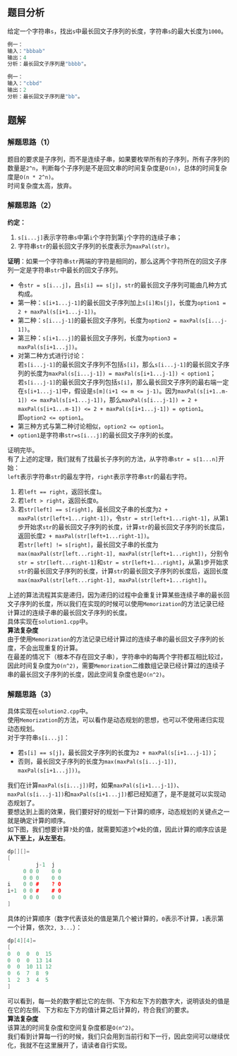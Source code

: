 ## 题目分析
给定一个字符串`s`，找出`s`中最长回文子序列的长度，字符串`s`的最大长度为`1000`。
```cpp
例一：
输入："bbbab"
输出：4
分析：最长回文子序列是"bbbb"。

例一：
输入："cbbd"
输出：2
分析：最长回文子序列是"bb"。
```
## 题解
### 解题思路（1）
题目的要求是子序列，而不是连续子串，如果要枚举所有的子序列，所有子序列的数量是`2^n`，判断每个子序列是不是回文串的时间复杂度是`O(n)`，总体的时间复杂度是`O(n * 2^n)`。  
时间复杂度太高，放弃。

### 解题思路（2）
**约定：**  
1. `s[i...j]`表示字符串`s`中第`i`个字符到第`j`个字符的连续子串；  
2. 字符串`str`的最长回文子序列的长度表示为`maxPal(str)`。  

**证明**：如果一个字符串`str`两端的字符是相同的，那么这两个字符所在的回文子序列一定是字符串`str`中最长的回文子序列。  
- 令`str = s[i...j]`，且`s[i] == s[j]`，`str`的最长回文子序列可能由几种方式构成。
- 第一种：`s[i+1...j-1]`的最长回文子序列加上`s[i]和s[j]`，长度为`option1 = 2 + maxPal(s[i+1...j-1])`。
- 第二种：`s[i...j-1]`的最长回文子序列，长度为`option2 = maxPal(s[i...j-1])`。
- 第三种：`s[i+1...j]`的最长回文子序列，长度为`option3 = maxPal(s[i+1...j])`。
- 对第二种方式进行讨论：  
若`s[i...j-1]`的最长回文子序列不包括`s[i]`，那么`s[i...j-1]`的最长回文子序列的长度为`maxPal(s[i...j-1]) = maxPal(s[i+1...j-1]) < option1`；  
若`s[i...j-1]`的最长回文子序列包括`s[i]`，那么最长回文子序列的最右端一定在`s[i+1...j-1]`中，假设是`s[m](i+1 <= m <= j-1)`。因为`maxPal(s[i+1..m-1]) <= maxPal(s[i+1...j-1])`，那么`maxPal(s[i...j-1]) = 2 + maxPal(s[i+1...m-1]) <= 2 + maxPal(s[i+1...j-1]) = option1`。  
即`option2 <= option1`。
- 第三种方式与第二种讨论相似，`option2 <= option1`。
- `option1`是字符串`str=s[i...j]`的最长回文子序列的长度。

证明完毕。  
有了上述的定理，我们就有了找最长子序列的方法，从字符串`str = s[1...n]`开始：  
`left`表示字符串`str`的最左字符，`right`表示字符串`str`的最右字符。
1. 若`left == right`，返回长度`1`。
2. 若`left > right`，返回长度`0`。
3. 若`str[left] == s[right]`，最长回文子串的长度为`2 + maxPal(str[left+1...right-1])`，令`str = str[left+1...right-1]`，从第`1`步开始求`str`的最长回文子序列的长度，计算`str`的最长回文子序列的长度后，返回长度`2 + maxPal(str[left+1...right-1])`。  
若`str[left] != s[right]`，最长回文子串的长度为`max(maxPal(str[left...right-1], maxPal(str[left+1...right])`，分别令`str = str[left...right-1]`和`str = str[left+1...right]`，从第`1`步开始求`str`的最长回文子序列的长度，计算`str`的最长回文子序列的长度后，返回长度`max(maxPal(str[left...right-1], maxPal(str[left+1...right])`。

上述的算法流程其实是递归，因为递归的过程中会重复计算某些连续子串的最长回文子序列的长度，所以我们在实现的时候可以使用`Memorization`的方法记录已经计算过的连续子串的最长回文子序列的长度。  
具体实现在`solution1.cpp`中。  
**算法复杂度**  
由于使用`Memorization`的方法记录已经计算过的连续子串的最长回文子序列的长度，不会出现重复的计算。  
在最差的情况下（根本不存在回文子串），字符串中的每两个字符都互相比较过，因此时间复杂度为`O(n^2)`，需要`Memorization`二维数组记录已经计算过的连续子串的最长回文子序列的长度，因此空间复杂度也是`O(n^2)`。

### 解题思路（3）
具体实现在`solution2.cpp`中。  
使用`Memorization`的方法，可以看作是动态规划的思想，也可以不使用递归实现动态规划。  
对于字符串`s[i...j]`：  
- 若`s[i] == s[j]`，最长回文子序列的长度为`2 + maxPal(s[i+1...j-1])`；
- 否则，最长回文子序列的长度为`max(maxPal(s[i...j-1]), maxPal(s[i+1...j]))`。  

我们在计算`maxPal(s[i...j])`时，如果`maxPal(s[i+1...j-1])`、`maxPal(s[i...j-1])`和`maxPal(s[i+1...j])`都已经知道了，是不是就可以实现动态规划了。  
要想达到上面的效果，我们要好好的规划一下计算的顺序，动态规划的关键点之一就是确定计算的顺序。  
如下图，我们想要计算`?`处的值，就需要知道`3`个`#`处的值，因此计算的顺序应该是**从下至上，从左至右**。  
```cpp
dp[][]=
[
         j-1  j
     0 0 0    0 0
     0 0 0    0 0
i    0 0 #    ? 0
i+1  0 0 #    # 0
     0 0 0    0 0
]
```
具体的计算顺序（数字代表该处的值是第几个被计算的，`0`表示不计算，`1`表示第一个计算，依次`2, 3...`）：
```cpp
dp[4][4]=
[
0  0  0  0  15
0  0  0  13 14
0  0  10 11 12
0  6  7  8  9
1  2  3  4  5
]
```
可以看到，每一处的数字都比它的左侧、下方和左下方的数字大，说明该处的值是在它的左侧、下方和左下方的值计算之后计算的，符合我们的要求。  
**算法复杂度**  
该算法的时间复杂度和空间复杂度都是`O(n^2)`。  
我们看到计算每一行的时候，我们只会用到当前行和下一行，因此空间可以继续优化，我就不在这里展开了，请读者自行实现。